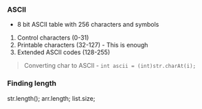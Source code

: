 
### ASCII
- 8 bit ASCII table with 256 characters and symbols
1. Control characters (0-31)
2. Printable characters (32-127) - This is enough
3. Extended ASCII codes (128-255)
> Converting char to ASCII - ```int ascii = (int)str.charAt(i);```

### Finding length
str.length();
arr.length;
list.size;
